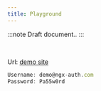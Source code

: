 ```yaml
---
title: Playground
---
```


:::note
Draft document..
:::

<br/>

Url: [demo site][demo-site]

```js title="Auth0 - demo account"
Username: demo@ngx-auth.com
Password: Pa55w0rd
```




[demo-site]: https://badisi.github.io/auth-js/demo-app
